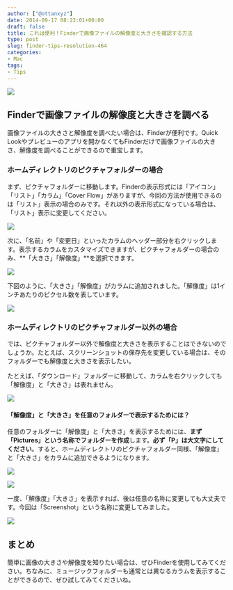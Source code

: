 ```yaml
---
author: ["@ottanxyz"]
date: 2014-09-17 08:23:01+00:00
draft: false
title: これは便利！Finderで画像ファイルの解像度と大きさを確認する方法
type: post
slug: finder-tips-resolution-464
categories:
- Mac
tags:
- Tips
---
```


![](/uploads/2014/09/140917-5419443b551f6.jpg)






## Finderで画像ファイルの解像度と大きさを調べる





画像ファイルの大きさと解像度を調べたい場合は、Finderが便利です。Quick Lookやプレビューのアプリを開かなくてもFinderだけで画像ファイルの大きさ、解像度を調べることができるので重宝します。





### ホームディレクトリのピクチャフォルダーの場合





まず、ピクチャフォルダーに移動します。Finderの表示形式には「アイコン」「リスト」「カラム」「Cover Flow」がありますが、今回の方法が使用できるのは「リスト」表示の場合のみです。それ以外の表示形式になっている場合は、「リスト」表示に変更してください。





![](/uploads/2014/09/140916-541855e58b2f0.png)






次に、「名前」や「変更日」といったカラムのヘッダー部分を右クリックします。表示するカラムをカスタマイズできますが、ピクチャフォルダーの場合のみ、**「大きさ」「解像度」**を選択できます。





![](/uploads/2014/09/140916-541855e927d4b.png)






下図のように、「大きさ」「解像度」がカラムに追加されました。「解像度」は1インチあたりのピクセル数を表しています。





![](/uploads/2014/09/140916-541855eaad22f.png)






### ホームディレクトリのピクチャフォルダー以外の場合





では、ピクチャフォルダー以外で解像度と大きさを表示することはできないのでしょうか。たとえば、スクリーンショットの保存先を変更している場合は、そのフォルダーでも解像度と大きさを表示したい。





たとえば、「ダウンロード」フォルダーに移動して、カラムを右クリックしても「解像度」と「大きさ」は表れません。





![](/uploads/2014/09/140916-541855ec40fc3.png)






#### 「解像度」と「大きさ」を任意のフォルダーで表示するためには？





任意のフォルダーに「解像度」と「大きさ」を表示するためには、**まず「Pictures」という名称でフォルダーを作成**します。**必ず「P」は大文字にしてください**。すると、ホームディレクトリのピクチャフォルダー同様、「解像度」と「大きさ」をカラムに追加できるようになります。





![](/uploads/2014/09/140916-541855edf23ca.png)






![](/uploads/2014/09/140916-541855ef7b1a4.png)






一度、「解像度」「大きさ」を表示すれば、後は任意の名称に変更しても大丈夫です。今回は「Screenshot」という名称に変更してみました。





![](/uploads/2014/09/140916-541855f11aea8.png)






## まとめ





簡単に画像の大きさや解像度を知りたい場合は、ぜひFinderを使用してみてください。ちなみに、ミュージックフォルダーも通常とは異なるカラムを表示することができるので、ぜひ試してみてくださいね。
